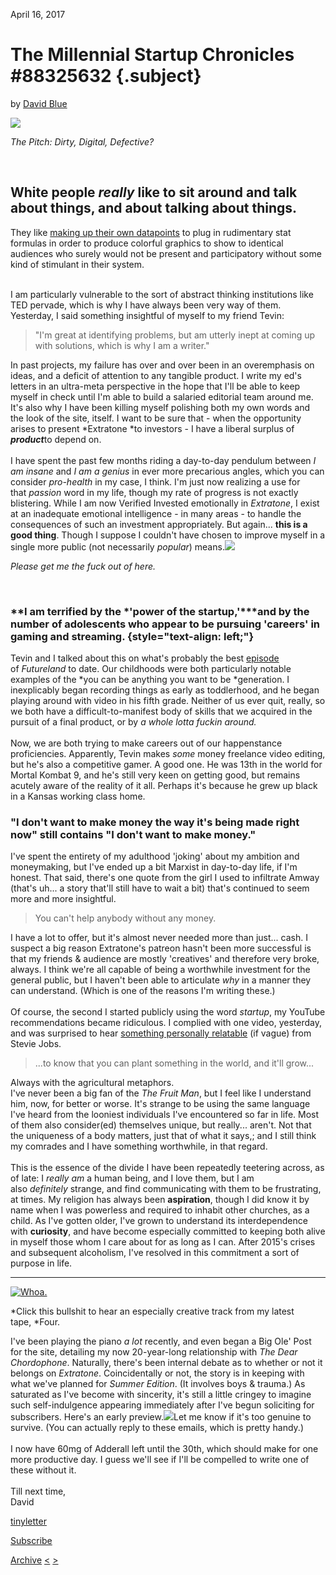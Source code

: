April 16, 2017

The Millennial Startup Chronicles \#88325632 {.subject}
============================================

by [David Blue](https://twitter.com/FickleCrux)

![](../../../gallery.tinyletterapp.com/e8ecb4f78686444d5a5c89d53c49de7c8feb8ac5/images/73e0b47f-72ae-402b-8391-fe0dce5d020b.jpg)

*The Pitch: Dirty, Digital, Defective?*

 

White people *really* like to sit around and talk about things, and about talking about things.
-----------------------------------------------------------------------------------------------

They like [making up their own datapoints](https://youtu.be/bNpx7gpSqbY)
to plug in rudimentary stat formulas in order to produce colorful
graphics to show to identical audiences who surely would not be present
and participatory without some kind of stimulant in their system.

\
 I am particularly vulnerable to the sort of abstract thinking
institutions like TED pervade, which is why I have always been very way
of them. Yesterday, I said something insightful of myself to my friend
Tevin:

> "I'm great at identifying problems, but am utterly inept at coming up
> with solutions, which is why I am a writer."

In past projects, my failure has over and over been in an overemphasis
on ideas, and a deficit of attention to any tangible product. I write my
ed's letters in an ultra-meta perspective in the hope that I'll be able
to keep myself in check until I'm able to build a salaried editorial
team around me. It's also why I have been killing myself polishing both
my own words and the look of the site, itself. I want to be sure that -
when the opportunity arises to present *Extratone *to investors - I have
a liberal surplus of ***product***to depend on.\
 \
 I have spent the past few months riding a day-to-day pendulum
between *I am insane* and *I am a genius* in ever more precarious
angles, which you can consider *pro-health* in my case, I think. I'm
just now realizing a use for that *passion* word in my life, though my
rate of progress is not exactly blistering. While I am now Verified
Invested emotionally in *Extratone*, I exist at an inadequate emotional
intelligence - in many areas - to handle the consequences of such an
investment appropriately. But again... **this is a good thing**. Though
I suppose I couldn't have chosen to improve myself in a single more
public (not necessarily *popular*)
means.[![](../../../gallery.tinyletterapp.com/e8ecb4f78686444d5a5c89d53c49de7c8feb8ac5/images/aac83edb-8741-4d52-b385-578f4c8ed557.jpg)](https://twitter.com/FickleCrux/status/852939174437158913)

*Please get me the fuck out of here.*

 

### **I am terrified by the *'power of the startup,'***and by the number of adolescents who appear to be pursuing 'careers' in gaming and streaming. {style="text-align: left;"}

Tevin and I talked about this on what's probably the best
[episode](http://extratone.com/futureland/hater) of *Futureland* to
date. Our childhoods were both particularly notable examples of the *you
can be anything you want to be *generation. I inexplicably began
recording things as early as toddlerhood, and he began playing around
with video in his fifth grade. Neither of us ever quit, really, so we
both have a difficult-to-manifest body of skills that we acquired in the
pursuit of a final product, or by *a whole lotta fuckin around.*\
 \
 Now, we are both trying to make careers out of our happenstance
proficiencies. Apparently, Tevin makes *some* money freelance video
editing, but he's also a competitive gamer. A good one. He was 13th in
the world for Mortal Kombat 9, and he's still very keen on getting good,
but remains acutely aware of the reality of it all. Perhaps it's because
he grew up black in a Kansas working class home.

### "I don't want to make money the way it's being made right now" still contains "I don't want to make money."

I've spent the entirety of my adulthood 'joking' about my ambition and
moneymaking, but I've ended up a bit Marxist in day-to-day life, if I'm
honest. That said, there's one quote from the girl I used to infiltrate
Amway (that's uh... a story that'll still have to wait a bit) that's
continued to seem more and more insightful.

> You can't help anybody without any money.

I have a lot to offer, but it's almost never needed more than just...
cash. I suspect a big reason Extratone's patreon hasn't been more
successful is that my friends & audience are mostly 'creatives' and
therefore very broke, always. I think we're all capable of being a
worthwhile investment for the general public, but I haven't been able to
articulate *why* in a manner they can understand. (Which is one of the
reasons I'm writing these.)\
 \
 Of course, the second I started publicly using the word *startup*, my
YouTube recommendations became ridiculous. I complied with one video,
yesterday, and was surprised to hear [something personally
relatable](https://youtu.be/toVTP-vcsk8?t=18m35s) (if vague) from Stevie
Jobs.

> ...to know that you can plant something in the world, and it'll
> grow...

Always with the agricultural metaphors. \
 I've never been a big fan of the *The Fruit Man*, but I feel like I
understand him, now, for better or worse. It's strange to be using the
same language I've heard from the looniest individuals I've encountered
so far in life. Most of them also consider(ed) themselves unique, but
really... aren't. Not that the uniqueness of a body matters, just that
of what it says,; and I still think my comrades and I have something
worthwhile, in that regard.\
 \
 This is the essence of the divide I have been repeatedly teetering
across, as of late: I *really am* a human being, and I love them, but I
am also *definitely* strange, and find communicating with them to be
frustrating, at times. My religion has always been **aspiration**,
though I did know it by name when I was powerless and required to
inhabit other churches, as a child. As I've gotten older, I've grown to
understand its interdependence with **curiosity**, and have become
especially committed to keeping both alive in myself those whom I care
about for as long as I can. After 2015's crises and subsequent
alcoholism, I've resolved in this commitment a sort of purpose in life.

* * * * *

[![Whoa.](https://f4.bcbits.com/img/a3160166915_16.jpg)](https://davidblue.bandcamp.com/track/part-iv-3)

*Click this bullshit to hear an especially creative track from my latest
tape, *Four.

I've been playing the piano *a lot* recently, and even began a Big Ole'
Post for the site, detailing my now 20-year-long relationship with *The
Dear Chordophone*. Naturally, there's been internal debate as to whether
or not it belongs on *Extratone*. Coincidentally or not, the story is in
keeping with what we've planned for *Summer Edition*. (It involves boys
& trauma.) As saturated as I've become with sincerity, it's still a
little cringey to imagine such self-indulgence appearing immediately
after I've begun soliciting for subscribers. Here's an early
preview.![](../../../gallery.tinyletterapp.com/e8ecb4f78686444d5a5c89d53c49de7c8feb8ac5/images/0396f1fe-80a3-4d38-a085-7755581456a2.png)Let
me know if it's too genuine to survive. (You can actually reply to these
emails, which is pretty handy.)\
 \
 I now have 60mg of Adderall left until the 30th, which should make for
one more productive day. I guess we'll see if I'll be compelled to write
one of these without it.\
 \
 Till next time,\
 David

[tinyletter](http://tinyletter.com)

[Subscribe](https://tinyletter.com/DavidBlue)

[Archive](../archive.html)
[\<](pros-woes-of-my-tardy-existential-toddlerhood.html)
[\>](dinkus.html)
